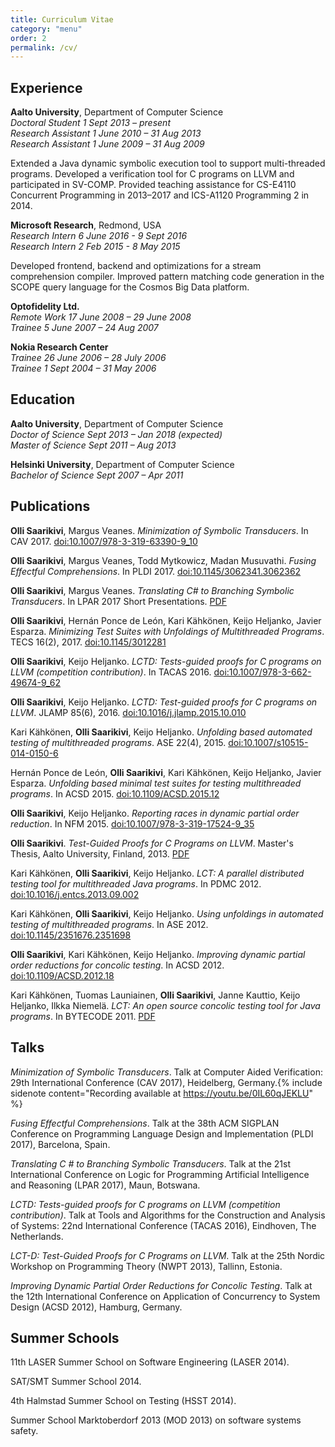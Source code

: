 ```yaml
---
title: Curriculum Vitae
category: "menu"
order: 2
permalink: /cv/
---
```


## Experience

**Aalto University**, Department of Computer Science  
*Doctoral Student* <span class="rightalign">*1 Sept 2013 – present*</span>  
*Research Assistant* <span class="rightalign">*1 June 2010 – 31 Aug 2013*</span>  
*Research Assistant* <span class="rightalign">*1 June 2009 – 31 Aug 2009*</span>

Extended a Java dynamic symbolic execution tool to support multi-threaded programs. Developed a verification tool for C programs on LLVM and participated in SV-COMP. Provided teaching assistance for CS-E4110 Concurrent Programming in 2013–2017 and ICS-A1120 Programming 2 in 2014.

**Microsoft Research**, Redmond, USA  
*Research Intern* <span class="rightalign">*6 June 2016 - 9 Sept 2016*</span>  
*Research Intern* <span class="rightalign">*2 Feb 2015 - 8 May 2015*</span>

Developed frontend, backend and optimizations for a stream comprehension compiler. Improved pattern matching code generation in the SCOPE query language for the Cosmos Big Data platform.

**Optofidelity Ltd.**  
*Remote Work* <span class="rightalign">*17 June 2008 – 29 June 2008*</span>  
*Trainee* <span class="rightalign">*5 June 2007 – 24 Aug 2007*</span>

**Nokia Research Center**  
*Trainee* <span class="rightalign">*26 June 2006 – 28 July 2006*</span>  
*Trainee* <span class="rightalign">*1 Sept 2004 – 31 May 2006*</span>

## Education

**Aalto University**, Department of Computer Science  
*Doctor of Science* <span class="rightalign">*Sept 2013 – Jan 2018 (expected)*</span>  
*Master of Science* <span class="rightalign">*Sept 2011 – Aug 2013*</span>

**Helsinki University**, Department of Computer Science  
*Bachelor of Science* <span class="rightalign">*Sept 2007 – Apr 2011*</span>

## Publications

**Olli Saarikivi**, Margus Veanes.
*Minimization of Symbolic Transducers*.
In CAV 2017.
[doi:10.1007/978-3-319-63390-9_10](https://doi.org/10.1007/978-3-319-63390-9_10)

**Olli Saarikivi**, Margus Veanes, Todd Mytkowicz, Madan Musuvathi.
*Fusing Effectful Comprehensions*.
In PLDI 2017.
[doi:10.1145/3062341.3062362](https://doi.org/10.1145/3062341.3062362)

**Olli Saarikivi**, Margus Veanes.
*Translating C# to Branching Symbolic Transducers*.
In LPAR 2017 Short Presentations.
[PDF](/Translating_C_to_Branching_Symbolic_Transducers.pdf)

**Olli Saarikivi**, Hernán Ponce de León, Kari Kähkönen, Keijo Heljanko, Javier Esparza.
*Minimizing Test Suites with Unfoldings of Multithreaded Programs*.
TECS 16(2), 2017.
[doi:10.1145/3012281](https://doi.org/10.1145/3012281)

**Olli Saarikivi**, Keijo Heljanko.
*LCTD: Tests-guided proofs for C programs on LLVM (competition contribution)*.
In TACAS 2016.
[doi:10.1007/978-3-662-49674-9_62](https://doi.org/10.1007/978-3-662-49674-9_62)

**Olli Saarikivi**, Keijo Heljanko.
*LCTD: Test-guided proofs for C programs on LLVM*.
JLAMP 85(6), 2016.
[doi:10.1016/j.jlamp.2015.10.010](https://doi.org/10.1016/j.jlamp.2015.10.010)

Kari Kähkönen, **Olli Saarikivi**, Keijo Heljanko.
*Unfolding based automated testing of multithreaded programs*.
ASE 22(4), 2015.
[doi:10.1007/s10515-014-0150-6](https://doi.org/10.1007/s10515-014-0150-6)

Hernán Ponce de León, **Olli Saarikivi**, Kari Kähkönen, Keijo Heljanko, Javier Esparza.
*Unfolding based minimal test suites for testing multithreaded programs*.
In ACSD 2015.
[doi:10.1109/ACSD.2015.12](https://doi.org/10.1109/ACSD.2015.12)

**Olli Saarikivi**, Keijo Heljanko.
*Reporting races in dynamic partial order reduction*.
In NFM 2015.
[doi:10.1007/978-3-319-17524-9_35](https://doi.org/10.1007/978-3-319-17524-9_35)

**Olli Saarikivi**.
*Test-Guided Proofs for C Programs on LLVM*.
Master's Thesis, Aalto University, Finland, 2013.
[PDF](/Olli_Saarikivi_masters_thesis.pdf)

Kari Kähkönen, **Olli Saarikivi**, Keijo Heljanko.
*LCT: A parallel distributed testing tool for multithreaded Java programs*.
In PDMC 2012.
[doi:10.1016/j.entcs.2013.09.002](https://doi.org/10.1016/j.entcs.2013.09.002)

Kari Kähkönen, **Olli Saarikivi**, Keijo Heljanko.
*Using unfoldings in automated testing of multithreaded programs*.
In ASE 2012.
[doi:10.1145/2351676.2351698](https://doi.org/10.1145/2351676.2351698)

**Olli Saarikivi**, Kari Kähkönen, Keijo Heljanko.
*Improving dynamic partial order reductions for concolic testing*.
In ACSD 2012.
[doi:10.1109/ACSD.2012.18](https://doi.org/10.1109/ACSD.2012.18)

Kari Kähkönen, Tuomas Launiainen, **Olli Saarikivi**, Janne Kauttio, Keijo Heljanko, Ilkka Niemelä.
*LCT: An open source concolic testing tool for Java programs*.
In BYTECODE 2011.
[PDF](/LCT_An_Open_Source_Concolic_Testing_Tool_for_Java_Programs.pdf)

## Talks

*Minimization of Symbolic Transducers*. Talk at Computer Aided Verification: 29th International Conference (CAV 2017), Heidelberg, Germany.{% include sidenote content="Recording available at <https://youtu.be/0IL60qJEKLU>" %}

*Fusing Effectful Comprehensions*. Talk at the 38th ACM SIGPLAN Conference on Programming Language Design and Implementation (PLDI 2017), Barcelona, Spain.

*Translating C # to Branching Symbolic Transducers*. Talk at the 21st International Conference on Logic for Programming Artificial Intelligence and Reasoning (LPAR 2017), Maun, Botswana.

*LCTD: Tests-guided proofs for C programs on LLVM (competition contribution)*. Talk at Tools and Algorithms for the Construction and Analysis of Systems: 22nd International Conference (TACAS 2016), Eindhoven, The Netherlands.

*LCT-D: Test-Guided Proofs for C Programs on LLVM*. Talk at the 25th Nordic Workshop on Programming Theory (NWPT 2013), Tallinn, Estonia.

*Improving Dynamic Partial Order Reductions for Concolic Testing*. Talk at the 12th International Conference on Application of Concurrency to System Design (ACSD 2012), Hamburg, Germany.

## Summer Schools

11th LASER Summer School on Software Engineering (LASER 2014).

SAT/SMT Summer School 2014.

4th Halmstad Summer School on Testing (HSST 2014).

Summer School Marktoberdorf 2013 (MOD 2013) on software systems safety.
